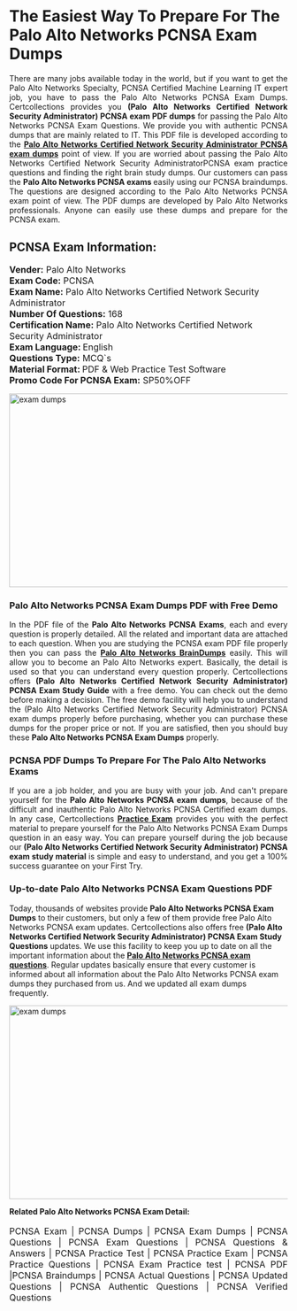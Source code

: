 <h1>The Easiest Way To Prepare For The Palo Alto Networks PCNSA Exam Dumps</h1> <p style="text-align:justify">There are many jobs available today in the world, but if you want to get the Palo Alto Networks Specialty, PCNSA Certified Machine Learning IT expert job, you have to pass the Palo Alto Networks PCNSA Exam Dumps. Certcollections provides you <strong>(Palo Alto Networks Certified Network Security Administrator) PCNSA exam PDF dumps</strong> for passing the Palo Alto Networks PCNSA Exam Questions. We provide you with authentic PCNSA dumps that are mainly related to IT. This PDF file is developed according to the <a href="https://www.certsofficial.com/palo-alto-networks/pcnsa-questions"><strong>Palo Alto Networks Certified Network Security Administrator PCNSA exam dumps</strong></a> point of view. If you are worried about passing the Palo Alto Networks Certified Network Security AdministratorPCNSA exam practice questions and finding the right brain study dumps. Our customers can pass the <strong>Palo Alto Networks PCNSA exams </strong>easily using our PCNSA braindumps. The questions are designed according to the Palo Alto Networks PCNSA exam point of view. The PDF dumps are developed by Palo Alto Networks professionals. Anyone can easily use these dumps and prepare for the PCNSA exam.</p> <h2><strong>PCNSA Exam Information:</strong></h2> <p><span style="font-size:16px"><strong>Vender:</strong> Palo Alto Networks<br /> <strong>Exam Code:</strong> PCNSA<br /> <strong>Exam Name:</strong> Palo Alto Networks Certified Network Security Administrator<br /> <strong>Number Of Questions:</strong> 168<br /> <strong>Certification Name:</strong> Palo Alto Networks Certified Network Security Administrator<br /> <strong>Exam Language: </strong>English<br /> <strong>Questions Type:</strong> MCQ`s<br /> <strong>Material Format: </strong>PDF & Web Practice Test Software<br /> <strong>Promo Code For PCNSA Exam:</strong> SP50%OFF</span></p> <p><a href="https://www.certsofficial.com/palo-alto-networks/pcnsa-questions" rel="no-follow"><img alt="exam dumps" src="https://www.certcollections.com/uploads/content/certsofficial.jpg" style="height:350px; width:750px" /></a></p> <h3><strong>Palo Alto Networks PCNSA Exam Dumps PDF with Free Demo</strong></h3> <p style="text-align:justify">In the PDF file of the <strong>Palo Alto Networks PCNSA Exams</strong>, each and every question is properly detailed. All the related and important data are attached to each question. When you are studying the PCNSA exam PDF file properly then you can pass the <a href="https://www.certsofficial.com/palo-alto-networks-dumps"><strong>Palo Alto Networks BrainDumps</strong></a> easily. This will allow you to become an Palo Alto Networks expert. Basically, the detail is used so that you can understand every question properly. Certcollections offers <strong>(Palo Alto Networks Certified Network Security Administrator) PCNSA Exam Study Guide</strong> with a free demo. You can check out the demo before making a decision. The free demo facility will help you to understand the (Palo Alto Networks Certified Network Security Administrator) PCNSA exam dumps properly before purchasing, whether you can purchase these dumps for the proper price or not. If you are satisfied, then you should buy these <strong>Palo Alto Networks PCNSA Exam Dumps</strong> properly.</p> <h3><strong>PCNSA PDF Dumps To Prepare For The Palo Alto Networks Exams</strong></h3> <p style="text-align:justify">If you are a job holder, and you are busy with your job. And can't prepare yourself for the <strong>Palo Alto Networks PCNSA exam dumps</strong>, because of the difficult and inauthentic Palo Alto Networks PCNSA Certified exam dumps. In any case, Certcollections <strong><a href="https://www.certsofficial.com/">Practice Exam</a></strong> provides you with the perfect material to prepare yourself for the Palo Alto Networks PCNSA Exam Dumps question in an easy way. You can prepare yourself during the job because our <strong>(Palo Alto Networks Certified Network Security Administrator) PCNSA exam study material</strong> is simple and easy to understand, and you get a 100% success guarantee on your First Try.</p> <h3><strong>Up-to-date Palo Alto Networks PCNSA Exam Questions PDF</strong></h3> <p>Today, thousands of websites provide <strong>Palo Alto Networks PCNSA Exam Dumps</strong> to their customers, but only a few of them provide free Palo Alto Networks PCNSA exam updates. Certcollections also offers free <strong>(Palo Alto Networks Certified Network Security Administrator) PCNSA Exam Study Questions</strong> updates. We use this facility to keep you up to date on all the important information about the <a href="https://www.certsofficial.com/palo-alto-networks/pcnsa-questions"><strong>Palo Alto Networks PCNSA exam questions</strong></a>. Regular updates basically ensure that every customer is informed about all information about the Palo Alto Networks PCNSA exam dumps they purchased from us. And we updated all exam dumps frequently.</p> <p><a href="https://www.certsofficial.com/palo-alto-networks/pcnsa-questions"><img alt="exam dumps " src="https://www.certcollections.com/uploads/content/certsofficial2.jpg" style="height:350px; width:750px" /></a></p> <p style="text-align:justify"><span style="font-size:14px"><strong>Related Palo Alto Networks PCNSA Exam Detail:</strong></span><br /> <br /> <span style="font-size:16px">PCNSA Exam | PCNSA Dumps | PCNSA Exam Dumps | PCNSA Questions | PCNSA Exam Questions | PCNSA Questions & Answers | PCNSA Practice Test | PCNSA Practice Exam | PCNSA Practice Questions | PCNSA Exam Practice test | PCNSA PDF |PCNSA Braindumps | PCNSA Actual Questions | PCNSA Updated Questions | PCNSA Authentic Questions | PCNSA Verified Questions</span></p>
